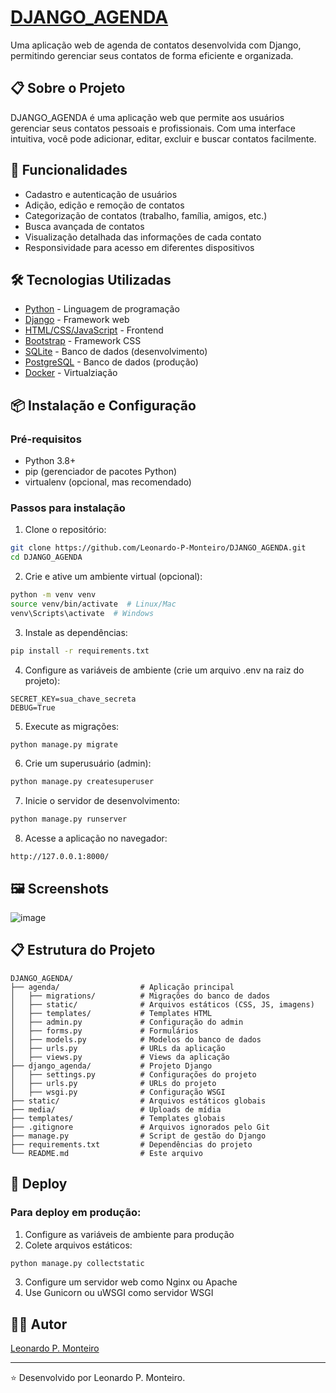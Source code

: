 # [DJANGO_AGENDA](https://devpmonteiro.pythonanywhere.com/)

Uma aplicação web de agenda de contatos desenvolvida com Django, permitindo gerenciar seus contatos de forma eficiente e organizada.

## 📋 Sobre o Projeto

DJANGO_AGENDA é uma aplicação web que permite aos usuários gerenciar seus contatos pessoais e profissionais. Com uma interface intuitiva, você pode adicionar, editar, excluir e buscar contatos facilmente.

## 🚀 Funcionalidades

- Cadastro e autenticação de usuários
- Adição, edição e remoção de contatos
- Categorização de contatos (trabalho, família, amigos, etc.)
- Busca avançada de contatos
- Visualização detalhada das informações de cada contato
- Responsividade para acesso em diferentes dispositivos

## 🛠️ Tecnologias Utilizadas

- [Python](https://www.python.org/) - Linguagem de programação
- [Django](https://www.djangoproject.com/) - Framework web
- [HTML/CSS/JavaScript](https://developer.mozilla.org/) - Frontend
- [Bootstrap](https://getbootstrap.com/) - Framework CSS
- [SQLite](https://www.sqlite.org/) - Banco de dados (desenvolvimento)
- [PostgreSQL](https://www.postgresql.org/) - Banco de dados (produção)
- [Docker](https://www.docker.com/) - Virtualziação

## 📦 Instalação e Configuração

### Pré-requisitos

- Python 3.8+
- pip (gerenciador de pacotes Python)
- virtualenv (opcional, mas recomendado)

### Passos para instalação

1. Clone o repositório:
```bash
git clone https://github.com/Leonardo-P-Monteiro/DJANGO_AGENDA.git
cd DJANGO_AGENDA
```

2. Crie e ative um ambiente virtual (opcional):
```bash
python -m venv venv
source venv/bin/activate  # Linux/Mac
venv\Scripts\activate  # Windows
```

3. Instale as dependências:
```bash
pip install -r requirements.txt
```

4. Configure as variáveis de ambiente (crie um arquivo .env na raiz do projeto):
```
SECRET_KEY=sua_chave_secreta
DEBUG=True
```

5. Execute as migrações:
```bash
python manage.py migrate
```

6. Crie um superusuário (admin):
```bash
python manage.py createsuperuser
```

7. Inicie o servidor de desenvolvimento:
```bash
python manage.py runserver
```

8. Acesse a aplicação no navegador:
```
http://127.0.0.1:8000/
```

## 🖼️ Screenshots

![image](https://github.com/user-attachments/assets/ad4fd9ce-db08-4755-8f2f-26ea95981aa4)


## 📋 Estrutura do Projeto

```
DJANGO_AGENDA/
├── agenda/                  # Aplicação principal
│   ├── migrations/          # Migrações do banco de dados
│   ├── static/              # Arquivos estáticos (CSS, JS, imagens)
│   ├── templates/           # Templates HTML
│   ├── admin.py             # Configuração do admin
│   ├── forms.py             # Formulários
│   ├── models.py            # Modelos do banco de dados
│   ├── urls.py              # URLs da aplicação
│   ├── views.py             # Views da aplicação
├── django_agenda/           # Projeto Django
│   ├── settings.py          # Configurações do projeto
│   ├── urls.py              # URLs do projeto
│   ├── wsgi.py              # Configuração WSGI
├── static/                  # Arquivos estáticos globais
├── media/                   # Uploads de mídia
├── templates/               # Templates globais
├── .gitignore               # Arquivos ignorados pelo Git
├── manage.py                # Script de gestão do Django
├── requirements.txt         # Dependências do projeto
└── README.md                # Este arquivo
```

## 🚀 Deploy

### Para deploy em produção:

1. Configure as variáveis de ambiente para produção
2. Colete arquivos estáticos:
```bash
python manage.py collectstatic
```
3. Configure um servidor web como Nginx ou Apache
4. Use Gunicorn ou uWSGI como servidor WSGI

## 👨‍💻 Autor

[Leonardo P. Monteiro](https://www.linkedin.com/in/leonardopmonteiro/)

---

⭐️ Desenvolvido por Leonardo P. Monteiro.
